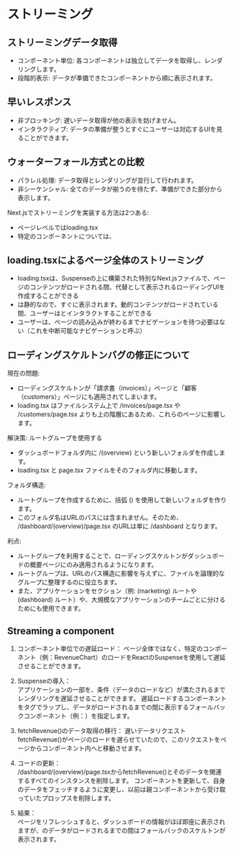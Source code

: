 # ストリーミング
## ストリーミングデータ取得
- コンポーネント単位: 各コンポーネントは独立してデータを取得し、レンダリングします。
- 段階的表示: データが準備できたコンポーネントから順に表示されます。
## 早いレスポンス
- 非ブロッキング: 遅いデータ取得が他の表示を妨げません。
- インタラクティブ: データの準備が整うとすぐにユーザーは対応するUIを見ることができます。
## ウォーターフォール方式との比較
- パラレル処理: データ取得とレンダリングが並行して行われます。
- 非シーケンシャル: 全てのデータが揃うのを待たず、準備ができた部分から表示します。

Next.jsでストリーミングを実装する方法は2つある:  
- ページレベルではloading.tsx
- 特定のコンポーネントについては、<Suspense>

## loading.tsxによるページ全体のストリーミング
- loading.tsxは、Suspenseの上に構築された特別なNext.jsファイルで、ページのコンテンツがロードされる間、代替として表示されるローディングUIを作成することができる
- <Sidebar>は静的なので、すぐに表示されます。動的コンテンツがロードされている間、ユーザーは<Sidebar>とインタラクトすることができる
- ユーザーは、ページの読み込みが終わるまでナビゲーションを待つ必要はない（これを中断可能なナビゲーションと呼ぶ）

## ローディングスケルトンバグの修正について
現在の問題:  
- ローディングスケルトンが「請求書（invoices）」ページと「顧客（customers）」ページにも適用されてしまいます。
- loading.tsx はファイルシステム上で /invoices/page.tsx や /customers/page.tsx よりも上の階層にあるため、これらのページに影響します。
  
解決策: ルートグループを使用する  
- ダッシュボードフォルダ内に /(overview) という新しいフォルダを作成します。
- loading.tsx と page.tsx ファイルをそのフォルダ内に移動します。
  
フォルダ構造:  
- ルートグループを作成するために、括弧 () を使用して新しいフォルダを作ります。
- このフォルダ名はURLのパスには含まれません。そのため、 /dashboard/(overview)/page.tsx のURLは単に /dashboard となります。
  
利点:    
- ルートグループを利用することで、ローディングスケルトンがダッシュボードの概要ページにのみ適用されるようになります。
- ルートグループは、URLのパス構造に影響を与えずに、ファイルを論理的なグループに整理するのに役立ちます。
- また、アプリケーションをセクション（例: (marketing) ルートや (dashboard) ルート）や、大規模なアプリケーションのチームごとに分けるためにも使用できます。

## Streaming a component
1. コンポーネント単位での遅延ロード：
ページ全体ではなく、特定のコンポーネント（例：RevenueChart）のロードをReactのSuspenseを使用して遅延させることができます。

2. Suspenseの導入：  
アプリケーションの一部を、条件（データのロードなど）が満たされるまでレンダリングを遅延させることができます。
遅延ロードするコンポーネントをタグでラップし、データがロードされるまでの間に表示するフォールバックコンポーネント（例：<RevenueChartSkeleton />）を指定します。
  
3. fetchRevenue()のデータ取得の移行：
遅いデータリクエストfetchRevenue()がページのロードを遅らせていたので、このリクエストをページからコンポーネント内へと移動させます。

4. コードの更新：  
/dashboard/(overview)/page.tsxからfetchRevenue()とそのデータを関連するすべてのインスタンスを削除します。
<RevenueChart>コンポーネントを更新して、自身のデータをフェッチするように変更し、以前は親コンポーネントから受け取っていたプロップスを削除します。

5. 結果：  
ページをリフレッシュすると、ダッシュボードの情報がほぼ即座に表示されますが、<RevenueChart>のデータがロードされるまでの間はフォールバックのスケルトンが表示されます。
